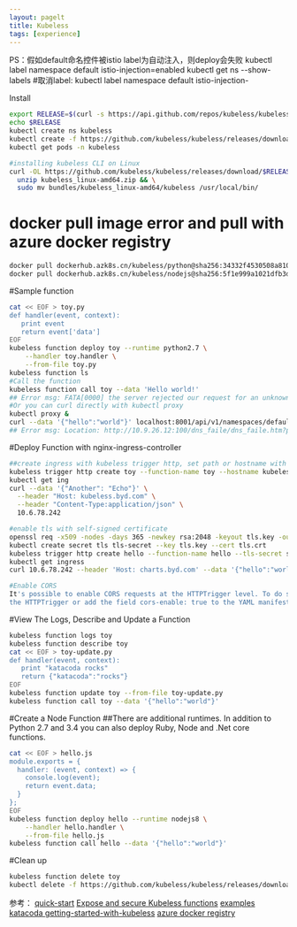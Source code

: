```yaml
---
layout: pagelt
title: Kubeless
tags: [experience]
---
```


PS：假如default命名控件被istio label为自动注入，则deploy会失败
kubectl label namespace default istio-injection=enabled
kubectl get ns --show-labels
#取消label: kubectl label namespace default istio-injection-

Install
```bash
export RELEASE=$(curl -s https://api.github.com/repos/kubeless/kubeless/releases/latest | grep tag_name | cut -d '"' -f 4)
echo $RELEASE
kubectl create ns kubeless
kubectl create -f https://github.com/kubeless/kubeless/releases/download/$RELEASE/kubeless-$RELEASE.yaml
kubectl get pods -n kubeless

#installing kubeless CLI on Linux
curl -OL https://github.com/kubeless/kubeless/releases/download/$RELEASE/kubeless_linux-amd64.zip && \
  unzip kubeless_linux-amd64.zip && \
  sudo mv bundles/kubeless_linux-amd64/kubeless /usr/local/bin/
```

# docker pull image error and pull with azure docker registry
```bash
docker pull dockerhub.azk8s.cn/kubeless/python@sha256:34332f4530508a810f491838a924c36ceac0ec7cab487520e2db2b037800ecda
docker pull dockerhub.azk8s.cn/kubeless/nodejs@sha256:5f1e999a1021dfb3d117106d80519a82110bd26a579f067f1ff7127025c90be5
```

#Sample function
```bash
cat << EOF > toy.py
def handler(event, context):
   print event
   return event['data']
EOF
kubeless function deploy toy --runtime python2.7 \
    --handler toy.handler \
    --from-file toy.py
kubeless function ls
#Call the function
kubeless function call toy --data 'Hello world!'
## Error msg: FATA[0000] the server rejected our request for an unknown reason
#Or you can curl directly with kubectl proxy
kubectl proxy &
curl --data '{"hello":"world"}' localhost:8001/api/v1/namespaces/default/services/toy:8080/proxy/ --header "Content-Type:application/json"
## Error msg: Location: http://10.9.26.12:100/dns_faile/dns_faile.htm?plc_name=dns
```

#Deploy Function with nginx-ingress-controller
```bash
##create ingress with kubeless trigger http, set path or hostname with  `--path echo --hostname example.com`
kubeless trigger http create toy --function-name toy --hostname kubeless.byd.com
kubectl get ing
curl --data '{"Another": "Echo"}' \
  --header "Host: kubeless.byd.com" \
  --header "Content-Type:application/json" \
  10.6.78.242

#enable tls with self-signed certificate
openssl req -x509 -nodes -days 365 -newkey rsa:2048 -keyout tls.key -out tls.crt -subj "/CN=*.byd.com"
kubectl create secret tls tls-secret --key tls.key --cert tls.crt
kubeless trigger http create hello --function-name hello --tls-secret secret-name
kubectl get ingress
curl 10.6.78.242 --header 'Host: charts.byd.com' --data '{"hello":"world"}'

#Enable CORS
It's possible to enable CORS requests at the HTTPTrigger level. To do so use the --cors-enable flag when deploying
the HTTPTrigger or add the field cors-enable: true to the YAML manifest
```

#View The Logs, Describe and Update a Function
```bash
kubeless function logs toy
kubeless function describe toy
cat << EOF > toy-update.py
def handler(event, context):
   print "katacoda rocks"
   return {"katacoda":"rocks"}
EOF
kubeless function update toy --from-file toy-update.py
kubeless function call toy --data '{"hello":"world"}'
```

#Create a Node Function
##There are additional runtimes. In addition to Python 2.7 and 3.4 you can also deploy Ruby, Node and .Net core functions.
```bash
cat << EOF > hello.js
module.exports = {
  handler: (event, context) => {
    console.log(event);
    return event.data;
  }
};
EOF
kubeless function deploy hello --runtime nodejs8 \
    --handler hello.handler \
    --from-file hello.js
kubeless function call hello --data '{"hello":"world"}'
```

#Clean up
```bash
kubeless function delete toy
kubectl delete -f https://github.com/kubeless/kubeless/releases/download/$RELEASE/kubeless-$RELEASE.yaml
```

参考：
[quick-start](https://kubeless.io/docs/quick-start/)
[Expose and secure Kubeless functions](https://kubeless.io/docs/http-triggers/)
[examples](https://github.com/kubeless/kubeless/tree/master/examples)
[katacoda getting-started-with-kubeless](https://www.katacoda.com/courses/kubernetes/getting-started-with-kubeless)
[azure docker registry](http://mirror.azure.cn/help/docker-registry-proxy-cache.html)